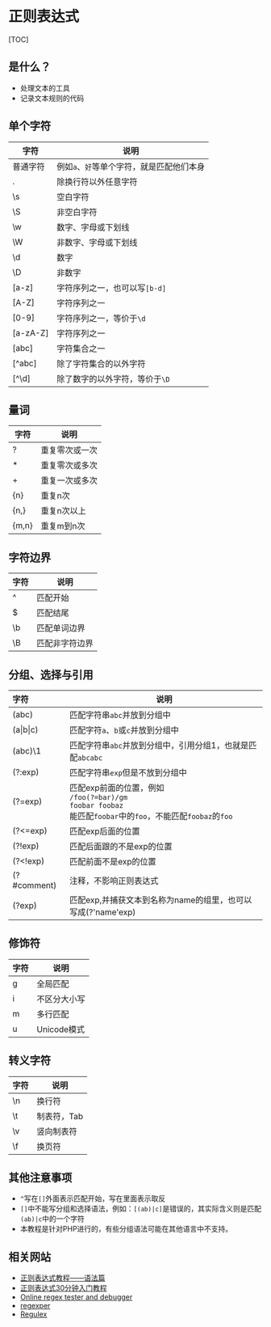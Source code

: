 正则表达式
===========

[TOC]

## 是什么？

* 处理文本的工具
* 记录文本规则的代码


## 单个字符

| 字符     | 说明                                      |
| -------- | ----------------------------------------- |
| 普通字符 | 例如`a`、`好`等单个字符，就是匹配他们本身 |
| .        | 除换行符以外任意字符                      |
| \s       | 空白字符                                  |
| \S       | 非空白字符                                |
| \w       | 数字、字母或下划线                        |
| \W       | 非数字、字母或下划线                      |
| \d       | 数字                                      |
| \D       | 非数字                                    |
| [a-z]    | 字符序列之一，也可以写`[b-d]`             |
| [A-Z]    | 字符序列之一                              |
| [0-9]    | 字符序列之一，等价于`\d`                  |
| [a-zA-Z] | 字符序列之一                              |
| [abc]    | 字符集合之一                              |
| [^abc]   | 除了字符集合的以外字符                    |
| [^\d]    | 除了数字的以外字符，等价于`\D`            |

## 量词

| 字符  | 说明           |
| ----- | -------------- |
| ?     | 重复零次或一次 |
| *     | 重复零次或多次 |
| +     | 重复一次或多次 |
| {n}   | 重复n次        |
| {n,}  | 重复n次以上    |
| {m,n} | 重复m到n次     |


## 字符边界

| 字符 | 说明           |
| ---- | -------------- |
| ^    | 匹配开始       |
| $    | 匹配结尾       |
| \b   | 匹配单词边界   |
| \B   | 匹配非字符边界 |


## 分组、选择与引用
| 字符         | 说明                                                         |
| :----------- | ------------------------------------------------------------ |
| (abc)        | 匹配字符串`abc`并放到分组中                                  |
| (a\|b\|c)    | 匹配字符`a`、`b`或`c`并放到分组中                            |
| (abc)\1      | 匹配字符串`abc`并放到分组中，引用分组1，也就是匹配`abcabc`   |
| (?:exp)      | 匹配字符串`exp`但是不放到分组中                              |
| (?=exp)      | 匹配exp前面的位置，例如<br />`/foo(?=bar)/gm` <br />`foobar foobaz`<br />能匹配`foobar`中的`foo`，不能匹配`foobaz`的`foo` |
| (?<=exp)     | 匹配exp后面的位置                                            |
| (?!exp)      | 匹配后面跟的不是exp的位置                                    |
| (?<!exp)     | 匹配前面不是exp的位置                                        |
| (?#comment)  | 注释，不影响正则表达式                                       |
| (?<name>exp) | 匹配exp,并捕获文本到名称为name的组里，也可以写成(?'name'exp) |


## 修饰符
| 字符 | 说明         |
| ---- | ------------ |
| g    | 全局匹配     |
| i    | 不区分大小写 |
| m    | 多行匹配     |
| u    | Unicode模式  |

## 转义字符

| 字符 | 说明        |
| ---- | ----------- |
| \n   | 换行符      |
| \t   | 制表符，Tab |
| \v   | 竖向制表符  |
| \f   | 换页符      |



## 其他注意事项

* `^`写在`[]`外面表示匹配开始，写在里面表示取反
* `[]`中不能写分组和选择语法，例如：`[(ab)|c]`是错误的，其实际含义则是匹配`(ab)|c`中的一个字符
* 本教程是针对PHP进行的，有些分组语法可能在其他语言中不支持。

## 相关网站

* [正则表达式教程——语法篇](https://zhuanlan.zhihu.com/p/28672572)
* [正则表达式30分钟入门教程](https://www.jb51.net/tools/zhengze.html)
* [Online regex tester and debugger](https://regex101.com/)
* [regexper](https://regexper.com/ "将正则图形化显示")
* [Regulex](https://jex.im/regulex "将正则图形化显示")